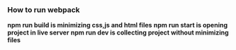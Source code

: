 ### How to run webpack

**npm run build is minimizing css,js and html files**
**npm run start is opening project in live server**
**npm run dev is collecting project without minimizing files**
